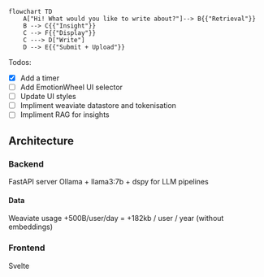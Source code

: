 ```mermaid
flowchart TD
    A["Hi! What would you like to write about?"]--> B{{"Retrieval"}}
    B --> C{{"Insight"}}
    C --> F{{"Display"}}
    C ---> D["Write"]
    D --> E{{"Submit + Upload"}}
```

Todos:
- [x] Add a timer
- [ ] Add EmotionWheel UI selector
- [ ] Update UI styles
- [ ] Impliment weaviate datastore and tokenisation
- [ ] Impliment RAG for insights

## Architecture

### Backend
FastAPI server
Ollama + llama3:7b + dspy for LLM pipelines

#### Data 
Weaviate
usage +500B/user/day = +182kb / user / year (without embeddings)

### Frontend
Svelte